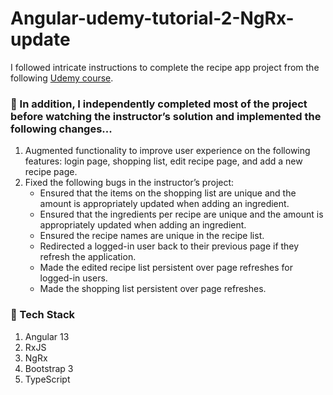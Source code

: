 # Angular-udemy-tutorial-2-NgRx-update

I followed intricate instructions to complete the recipe app project from the following [Udemy course](https://www.udemy.com/course/the-complete-guide-to-angular-2/). 

### :rotating_light: In addition, I independently completed most of the project before watching the instructor’s solution and implemented the following changes... 
1. Augmented functionality to improve user experience on the following features: login page, shopping list, edit recipe page, and add a new recipe page.
2. Fixed the following bugs in the instructor’s project:
    * Ensured that the items on the shopping list are unique and the amount is appropriately updated when adding an ingredient.
    * Ensured that the ingredients per recipe are unique and the amount is appropriately updated when adding an ingredient.
    * Ensured the recipe names are unique in the recipe list.
    * Redirected a logged-in user back to their previous page if they refresh the application.
    * Made the edited recipe list persistent over page refreshes for logged-in users.
    * Made the shopping list persistent over page refreshes.

### 🧰 Tech Stack 
1. Angular 13
2. RxJS
3. NgRx
4. Bootstrap 3
5. TypeScript
